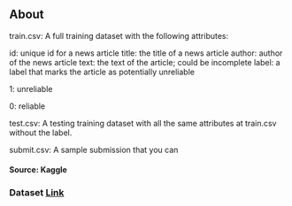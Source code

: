 ## About

train.csv: A full training dataset with the following attributes:

id: unique id for a news article
title: the title of a news article
author: author of the news article
text: the text of the article; could be incomplete
label: a label that marks the article as potentially unreliable

1: unreliable

0: reliable

test.csv: A testing training dataset with all the same attributes at train.csv without the label.

submit.csv: A sample submission that you can

#### Source: Kaggle

### Dataset [Link](https://www.kaggle.com/c/fake-news/data)
